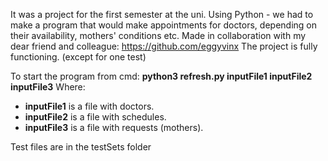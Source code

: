 It was a project for the first semester at the uni.
Using Python - we had to make a program that would make appointments for doctors, depending on their availability, mothers' conditions etc. 
Made in collaboration with my dear friend and colleague: https://github.com/eggyvinx
The project is fully functioning. (except for one test)

To start the program from cmd: **python3 refresh.py inputFile1 inputFile2 inputFile3**
Where:
- **inputFile1** is a file with doctors.
- **inputFile2** is a file with schedules.
- **inputFile3** is a file with requests (mothers).

Test files are in the testSets folder
